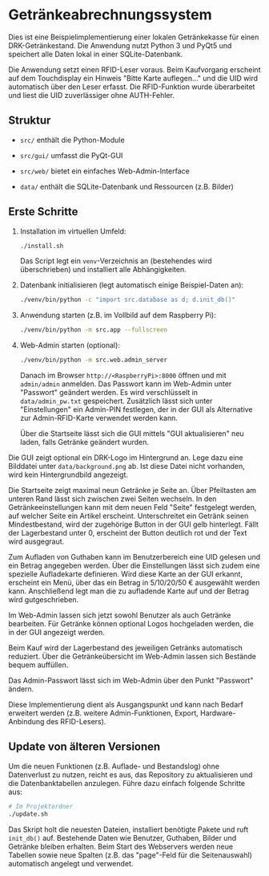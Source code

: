 # Getränkeabrechnungssystem

Dies ist eine Beispielimplementierung einer lokalen Getränkekasse für einen DRK-Getränkestand.
Die Anwendung nutzt Python 3 und PyQt5 und speichert alle Daten lokal in einer SQLite-Datenbank.

Die Anwendung setzt einen RFID-Leser voraus. Beim Kaufvorgang erscheint auf dem
Touchdisplay ein Hinweis "Bitte Karte auflegen…" und die UID wird automatisch
über den Leser erfasst. Die RFID-Funktion wurde überarbeitet und liest die UID
zuverlässiger ohne AUTH-Fehler.

## Struktur

- `src/` enthält die Python-Module
- `src/gui/` umfasst die PyQt-GUI

- `src/web/` bietet ein einfaches Web-Admin-Interface

- `data/` enthält die SQLite-Datenbank und Ressourcen (z.B. Bilder)

## Erste Schritte


1. Installation im virtuellen Umfeld:
   ```bash
   ./install.sh
   ```
   Das Script legt ein `venv`-Verzeichnis an (bestehendes wird überschrieben) und installiert alle Abhängigkeiten.
2. Datenbank initialisieren (legt automatisch einige Beispiel-Daten an):
   ```bash
   ./venv/bin/python -c "import src.database as d; d.init_db()"
   ```
3. Anwendung starten (z.B. im Vollbild auf dem Raspberry Pi):
   ```bash
   ./venv/bin/python -m src.app --fullscreen
   ```
4. Web-Admin starten (optional):
   ```bash
   ./venv/bin/python -m src.web.admin_server
   ```
   Danach im Browser `http://<RaspberryPi>:8000` öffnen und mit `admin/admin` anmelden.
   Das Passwort kann im Web-Admin unter "Passwort" geändert werden. Es wird
   verschlüsselt in `data/admin_pw.txt` gespeichert.
   Zusätzlich lässt sich unter "Einstellungen" ein Admin-PIN festlegen, der in
   der GUI als Alternative zur Admin-RFID-Karte verwendet werden kann.

   Über die Startseite lässt sich die GUI mittels "GUI aktualisieren" neu laden, falls Getränke geändert wurden.

Die GUI zeigt optional ein DRK-Logo im Hintergrund an. Lege dazu eine Bilddatei unter `data/background.png` ab. Ist diese Datei nicht vorhanden, wird kein Hintergrundbild angezeigt.

Die Startseite zeigt maximal neun Getränke je Seite an. Über Pfeiltasten am unteren Rand lässt sich zwischen zwei Seiten wechseln. In den Getränkeeinstellungen kann mit dem neuen Feld "Seite" festgelegt werden, auf welcher Seite ein Artikel erscheint. Unterschreitet ein Getränk seinen Mindestbestand, wird der zugehörige Button in der GUI gelb hinterlegt. Fällt der Lagerbestand unter 0, erscheint der Button deutlich rot und der Text wird ausgegraut.

Zum Aufladen von Guthaben kann im Benutzerbereich eine UID gelesen und ein Betrag angegeben werden.
Über die Einstellungen lässt sich zudem eine spezielle Aufladekarte definieren.
Wird diese Karte an der GUI erkannt, erscheint ein Menü, über das ein Betrag
in 5/10/20/50&nbsp;€ ausgewählt werden kann. Anschließend legt man die zu
aufladende Karte auf und der Betrag wird gutgeschrieben.

Im Web-Admin lassen sich jetzt sowohl Benutzer als auch Getränke bearbeiten. Für Getränke können optional Logos hochgeladen werden, die in der GUI angezeigt werden.

Beim Kauf wird der Lagerbestand des jeweiligen Getränks automatisch reduziert. Über die Getränkeübersicht im Web-Admin lassen sich Bestände bequem auffüllen.

Das Admin-Passwort lässt sich im Web-Admin über den Punkt "Passwort" ändern.


Diese Implementierung dient als Ausgangspunkt und kann nach Bedarf erweitert werden (z.B. weitere Admin-Funktionen, Export, Hardware-Anbindung des RFID-Lesers).

## Update von älteren Versionen

Um die neuen Funktionen (z.B. Auflade- und Bestandslog) ohne Datenverlust zu nutzen,
reicht es aus, das Repository zu aktualisieren und die Datenbanktabellen anzulegen.
Führe dazu einfach folgende Schritte aus:

```bash
# Im Projektordner
./update.sh
```

Das Skript holt die neuesten Dateien, installiert benötigte Pakete und ruft
`init_db()` auf. Bestehende Daten wie Benutzer, Guthaben, Bilder und Getränke
bleiben erhalten. Beim Start des Webservers werden neue Tabellen sowie neue
Spalten (z.B. das "page"-Feld für die Seitenauswahl) automatisch angelegt
und verwendet.
